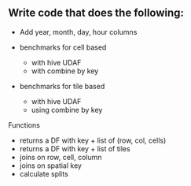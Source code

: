 ## Write code that does the following:

- Add year, month, day, hour columns

- benchmarks for cell based
  - with hive UDAF
  - with combine by key
- benchmarks for tile based
  - with hive UDAF
  - using combine by key

Functions
- returns a DF with key + list of (row, col, cells)
- returns a DF with key + list of tiles
- joins on row, cell, column
- joins on spatial key
- calculate splits
